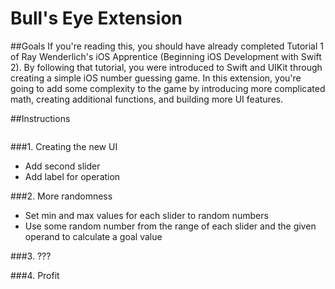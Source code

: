 # Bull's Eye Extension

##Goals
If you're reading this, you should have already completed Tutorial 1 of Ray Wenderlich's iOS Apprentice (Beginning iOS Development with Swift 2). By following that tutorial, you were introduced to Swift and UIKit through creating a simple iOS number guessing game. In this extension, you're going to add some complexity to the game by introducing more complicated math, creating additional functions, and building more UI features.

##Instructions

<image of what it looks like goes here>

###1. Creating the new UI

- Add second slider
- Add label for operation

###2. More randomness

- Set min and max values for each slider to random numbers
- Use some random number from the range of each slider and the given operand to calculate a goal value

###3. ???

###4. Profit